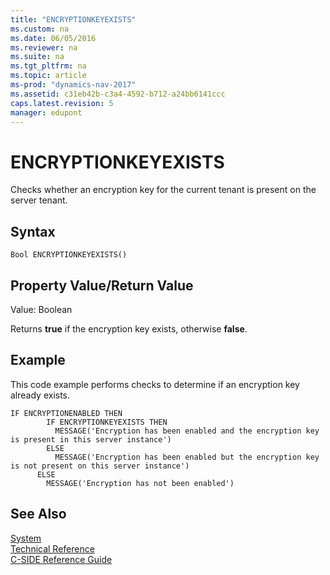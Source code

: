 ```yaml
---
title: "ENCRYPTIONKEYEXISTS"
ms.custom: na
ms.date: 06/05/2016
ms.reviewer: na
ms.suite: na
ms.tgt_pltfrm: na
ms.topic: article
ms-prod: "dynamics-nav-2017"
ms.assetid: c31eb42b-c3a4-4592-b712-a24bb6141ccc
caps.latest.revision: 5
manager: edupont
---
```

# ENCRYPTIONKEYEXISTS
Checks whether an encryption key for the current tenant is present on the server tenant.  
  
## Syntax  
  
```  
Bool ENCRYPTIONKEYEXISTS()  
```  
  
## Property Value/Return Value  
 Value: Boolean  
  
 Returns **true** if the encryption key exists, otherwise **false**.  
  
## Example  
 This code example performs checks to determine if an encryption key already exists.  
  
```  
IF ENCRYPTIONENABLED THEN  
        IF ENCRYPTIONKEYEXISTS THEN  
          MESSAGE('Encryption has been enabled and the encryption key is present in this server instance')  
        ELSE  
          MESSAGE('Encryption has been enabled but the encryption key is not present on this server instance')  
      ELSE  
        MESSAGE('Encryption has not been enabled')  
```  
  
## See Also  
 [System](System.md)   
 [Technical Reference](Technical-Reference.md)   
 [C\-SIDE Reference Guide](C-SIDE-Reference-Guide.md)